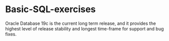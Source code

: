# Basic-SQL-exercises

Oracle Database 19c is the current long term release, and it provides the highest level of release stability and longest time-frame for support and bug fixes. 
